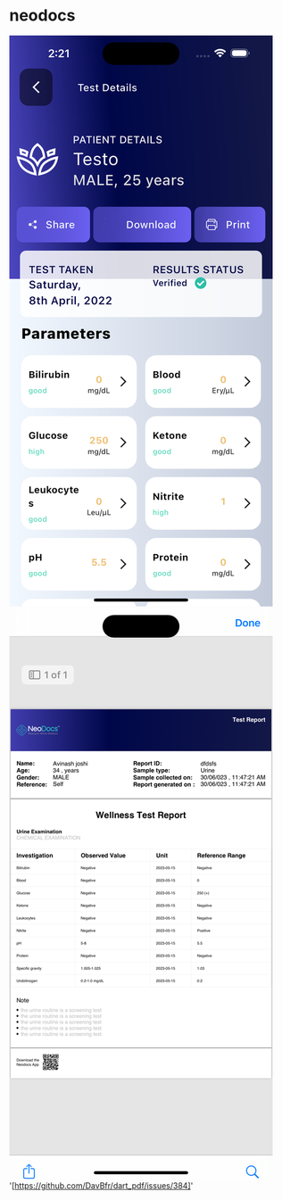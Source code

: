 # neodocs

![](screen_shots/1.png)
![](screen_shots/2.png)
'[https://github.com/DavBfr/dart_pdf/issues/384]'
